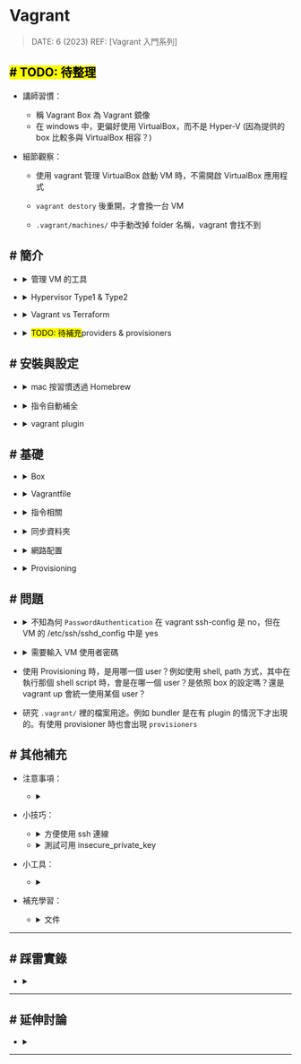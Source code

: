 ##### <!-- 收起 -->

<style> 
.imgBox{
  display: flex; 
  flex-direction: column; 
  margin: 5%; 
  justify-content: center;
  border: 2px solid black;
}
</style>

<!------------  style  ------------>

<!----------- ref start ----------->

[Vagrant入門系列]: https://youtu.be/4nK_S-mU6_o?list=PLfQqWeOCIH4B6YAEXMr6cx4AfnKNBLbZO
[Vagrant Cloud]: https://app.vagrantup.com/boxes/search
[Vagrantfile Doc]: https://developer.hashicorp.com/vagrant/docs/vagrantfile

<!------------ ref end ------------>

# Vagrant

> DATE: 6 (2023)
> REF: [Vagrant 入門系列]

## <mark># TODO: 待整理</mark>

- 講師習慣：

  - 稱 Vagrant Box 為 Vagrant 鏡像
  - 在 windows 中，更偏好使用 VirtualBox，而不是 Hyper-V (因為提供的 box 比較多與 VirtualBox 相容？)

- 細節觀察：

  - 使用 vagrant 管理 VirtualBox 啟動 VM 時，不需開啟 VirtualBox 應用程式

  - `vagrant destory` 後重開，才會換一台 VM

  - `.vagrant/machines/` 中手動改掉 folder 名稱，vagrant 會找不到

## # 簡介

<!-- 管理 VM 的工具 -->

- <details close>
  <summary>管理 VM 的工具</summary>

  ![](https://i.imgur.com/cynfQpa.png)
  ![](https://i.imgur.com/5HFlrYo.png)

  </details>

<!-- Hypervisor Type1 & Type2 -->

- <details close>
  <summary>Hypervisor Type1 & Type2</summary>

  - 可否不需底層 OS ，直接裝在硬體上的差異

  <br>

  ![](https://i.imgur.com/GpugaSn.png)

  <br>

  ![](https://i.imgur.com/KnwFUf9.jpg)

  </details>

<!-- Vagrant vs Terraform -->

- <details close>
  <summary>Vagrant vs Terraform</summary>

  - Vagrant 用在管理開發環境 (管理本機)
  - Terraform 用在建立 infrastructure (管理雲端)

  </details>

<!-- providers & provisioners -->

- <details close>
  <summary><mark>TODO: 待補充</mark>providers & provisioners</summary>

  </details>

## # 安裝與設定

<!-- mac 按習慣透過 Homebrew -->

- <details close>
  <summary>mac 按習慣透過 Homebrew</summary>

  - `brew install --cask vagrant`

  </details>

<!-- 指令自動補全 -->

- <details close>
  <summary>指令自動補全</summary>

  - 我查的時候已經棄用 homebrew，改為由 vagrant 直接管理，所以用下列方式安裝
  - `vagrant autocomplete install --zsh`

  </details>

<!-- vagrant plugin -->

- <details close>
  <summary>vagrant plugin</summary>

  - 可透過 `vagrant plugin list` 查看已安裝項目
  - 一些功能推薦從 vagrant plugin 來安裝。

    - EX. 當想要同步檔案到 VM 時，可能會說可以安裝 VirtualBox Guest Additiions，不建議直接安裝，而是從 vagrant plugin 來安裝 (`vagrant plugin install vagrant-vbguest`)

  </details>

## # 基礎

<!-- Box -->

- <details close>
  <summary>Box</summary>

  - [Vagrant Cloud] 網頁中有提供 Vagrant Box 可使用

  - <details close>
    <summary></summary>

    </details>

  <!-- 打包 box (以 virtualbox 為例，不同 provider 細節不同，指令也不同) -->

  - <details close>
    <summary>打包 box (以 virtualbox 為例，不同 provider 細節不同，指令也不同)</summary>

    <!-- vagrant package --base [VM name or ID] -->

    - <details close>
      <summary><code>vagrant package --base [VM name or ID]</code></summary>

      - `VBoxManage list vms` 查詢 VM ID

      </details>

    <!-- 注意事項 -->

    - <details close>
      <summary>注意事項</summary>

      <!-- 關閉該 VM -->

      - <details close>
        <summary>關閉該 VM</summary>

        - 因為得確保其處於一個不會變動的靜態狀態
        - 不需手動操作，package 時，會自動關閉

        </details>

      <!-- 需安裝 VirtualBox Guest Additions -->

      - <details close>
        <summary>需安裝 VirtualBox Guest Additions</summary>

        - 共用資料夾功能需能正常運作
        - 可以進行一些最佳化提高效能

        </details>

      <!-- 需要有 insecure_public_key -->

      - <details close>
        <summary>需要有 insecure_public_key</summary>

        - 因為初始化時是以 insecure_private_key 登入，之後再替換成新生成的 private_key

        </details>

      <!-- 清除不需要的檔案、敏感信息 -->

      - <details close>
        <summary>清除不需要的檔案、敏感信息</summary>

        - 暫存文件、日誌文件等
        - SSH 密鑰、密碼等

        </details>

      </details>

    <!-- Box File Format -->

    - <details close>
      <summary>Box File Format</summary>

      - package 後會在該資料夾中產生一個 package.box，為一個壓縮檔 tarball (tar, tar.gz, zip)

      - `vagrant box add --name=ubuntu/ocup ./package.box` 加入本地端，會解壓縮到 `~/.vagrant.d/` 中的 box，包含

        - VM artifacts (required) - 主要的 VM image，包含一個 `.ovf` 跟至少一個 `.vmdk`
        - metadata.json (required) - 標註 provider 資訊
        - info.json - 提供 `vagrant box list -i` 所顯示的內容
        - Vagrantfile - 預設設定

      </details>

    <!-- 發布到 vagrant cloud 需要有 checksum 驗證 -->

    - <details close>
      <summary>發布到 vagrant cloud 需要有 checksum 驗證</summary>

      - 可以簡單驗證檔案是否有損毀或遭到竄改
      - 先生成所選類型的 checksum，再貼到 cloud 上的驗證欄位
        - EX. 用 `sha1sum package.box` 生成 SHA1 值

      </details>

    </details>

  </details>

<!-- Vagrantfile -->

- <details close>
  <summary>Vagrantfile</summary>

  <!-- Vagrantfile 語法為 `Ruby` -->

  - <details close>
    <summary>Vagrantfile 語法為 <code>Ruby</code></summary>

    - `do` 開頭必定會配對 `end` 結尾
    - property 賦值寫法如 `config.vm.box = "box"`
    - method 寫法如 `config.vm.synced_folder ".", "/vagrant", disabled: true"`

    </details>

  <!-- box 的 vagrantfile -->

  - <details close>
    <summary>box 的 vagrantfile</summary>

    - box 的資料夾裡也會有他自己的 vagrantfile，需注意有哪些設定 (`~/.vagrant.d/`)
    - 同一屬性，project 層的 vagrantfile 會蓋掉 box 的

    </details>

  </details>

<!-- 指令相關 -->

- <details close>
  <summary>指令相關</summary>

  <!-- vagrant up -->

  - <details close>
    <summary><code>vagrant up</code></summary>

    - 同時生成 private key ，並將 VM 的 ssh key 設定完成
    - 按照設定完成 網路配置、資料同步、軟體安裝、腳本執行..等

    </details>

  </details>

<!-- 同步資料夾 -->

- <details close>
  <summary>同步資料夾</summary>

  <!-- provider 可能有各自的方法 -->

  - <details close>
    <summary>provider 可能有各自的方法</summary>

    - 沒設定則會使用 provider 當前的方法

    - EX. VirtualBox 有 VirtualBox Guest Additiions

      - 需安裝
      - 可以自動隨時同步
      - 設定 `type: "virtualbox"`

    </details>

  <!-- vagrant 也有提供方法 `type: "rsync"` -->

  - <details close>
    <summary>vagrant 也有提供方法 <code>type: "rsync"</code></summary>

    - 由 `config.vm.synced_folder` 設定

    - 每次 `vagrant up` 跟 `vagrant reload` 都會同步

    - 在 shell 輸入 `vagrant rsync-auto`，啟動監聽自動隨時同步，退出後解除

    </details>

  <!-- 注意 -->

  - <details close>
    <summary>注意</summary>

    <!-- vagrant reload 會有一些舊東西保留著 -->

    - <details close>
      <summary>vagrant reload 會有一些舊東西保留著</summary>

      ```vagrantfile
      # EX.
      # 一開始設定為要同步：
      config.vm.synced_folder ".", "/vagrant", disabled: false

      # 使用 vagrant up 啟動一次，此時 VM 中已經有該檔案
      # 再將設定改成不要同步：
      config.vm.synced_folder ".", "/vagrant", disabled: true

      # 使用 vagrant reload 進行 reload 後
      # 此時在 reload 之前已經同步進 VM 的檔案會繼續存在
      # 因為他只是改成不要去同步而不是刪除原本已存在的檔案
      ```

      </details>

    <!-- 可以分別設定數個同步路徑，但目標資料夾不能重複，否則只會被最後一次覆蓋掉 -->

    - <details close>
      <summary>可以分別設定數個同步路徑，但目標資料夾不能重複，否則只會被最後一次覆蓋掉</summary>

      ```vagrantfile
      # EX.
      # 這樣最後 /vagrant 只會覆蓋成 test/
      # 而不是同時擁有 src/、test/ 兩者的檔案

      config.vm.synced_folder "src/", "/vagrant"
      config.vm.synced_folder "test/", "/vagrant"
      ```

      </details>

    <!-- 預設會將 "." 同步 "/vagrant"，所以若想客製化同步的檔案，可以在最開頭先取消該預設 -->

    - <details close>
      <summary>預設會將 "." 同步 "/vagrant"，所以若想客製化同步的檔案，可以在最開頭先取消該預設</summary>

      ```vagrantfile
      config.vm.synced_folder ".", "/vagrant", disabled: true
      ```

      </details>

    </details>

  </details>

<!-- 網路配置 -->

- <details close>
  <summary>網路配置</summary>

  - 預設網路配置

    - 使用 "VirtualBox"

      - 會分配在固定 ip 127.0.0.1 但不同 port (ex. port 22xx)
      - 因為使用 NAT 分配

    - 使用 "Hyper-V"

      - 會分配在不同 ip 但都在 port 22 (ex. ip 172.17.xx.xx)
      - 因為其 Network Adapter 是選用 Default Switch 做分配
      - Default Switch 可設定分配哪些範圍的 ip 供其使用
      - 此種方法，在 VM 內部外部都是同一個 ip，並不像 NAT 會進行轉換

    - 註：此部分描述預設方式，理論上 provider 應該能選擇使用不同方式來進行 ip 分配轉換

  - 基本配置方式

    - `forwarded_port`

      - 用來設定轉發 port，例如以 nat 連線時，需用此設定來轉發 port，使本機能夠連進 VM
      - ssh 的轉發一開始就自動設定好，因此能夠連線。但例如要連 ngnix 的 port 80，則須設定轉發到本機的哪個 port

    - `private_network`

      - DHCP(Dynamic Host Configuration Protocol)

        - 在原始碼有寫預設 ip 為 `172.28.128.1`
        - <mark>TODO:</mark> 未成功，如下

          - 目前有建立出一個 eth2 是由於設定 DHCP 而創建的，但沒有像 eth3 一樣有一個 inet
          - 不知是沒成功創建 DHCP，還是已經創建了但我不會使用

            ```sh
            4: eth2: <BROADCAST,MULTICAST,UP,LOWER_UP> mtu 1500 qdisc pfifo_fast state UP group default qlen 1000
                link/ether 08:00:27:ba:5c:34 brd ff:ff:ff:ff:ff:ff
                inet6 fe80::a00:27ff:feba:5c34/64 scope link
                  valid_lft forever preferred_lft forever
            5: eth3: <BROADCAST,MULTICAST,UP,LOWER_UP> mtu 1500 qdisc pfifo_fast state UP group default qlen 1000
                link/ether 08:00:27:4f:4a:7a brd ff:ff:ff:ff:ff:ff
                inet 192.168.50.21/24 brd 192.168.50.255 scope global eth3
                  valid_lft forever preferred_lft forever
                inet6 fe80::a00:27ff:fe4f:4a7a/64 scope link
                  valid_lft forever preferred_lft forever
            ```

      - Static IP

        - 自己設定一個固定的 ip

    - `public_network`

      - 用以公開讓外網都能連進來

  - 測試：

    - 安裝 nginx 後，在本機瀏覽器上做連線測試：

      ```vagrantfile
      host.vm.network "forwarded_port", guest: 80, host: 12001
      # --> 可用 localhost:12001

      host.vm.network "private_network", ip: "192.168.50.20"
      # --> 可用 192.168.50.20:80

      host.vm.network "public_network", ip: "192.168.0.10", bridge: "en0: Wi-Fi"
      # --> 可用 192.168.0.10:80
      ```

  </details>

<!-- Provisioning -->

- <details close>
  <summary>Provisioning</summary>

  - 啟動方法：(1)第一次 up、(2)`vagrant provision`、(3)`--provision`
  - 幾本方法：Shell、Ansible

  </details>

## # 問題

<!-- 不知為何 `PasswordAuthentication` 在 vagrant ssh-config 是 no，但在 VM 的 /etc/ssh/sshd_config 中是 yes -->

- <details close>
  <summary>不知為何 <code>PasswordAuthentication</code> 在 vagrant ssh-config 是 no，但在 VM 的 /etc/ssh/sshd_config 中是 yes</summary>

  > Ｑ： vagrant ssh-config 中的設定是設定我主機的內容，還是設定 VM 上的內容。結果 GPT 跟 Gemini 似乎答案相反。
  >
  > GPT：
  > vagrant ssh-config 命令生成的配置文件內容主要是針對本地主機（Host）的 SSH 客戶端設定，用於配置如何通過 SSH 連接到 Vagrant 管理的虛擬機（VM）
  >
  > Gemini：
  > Vagrant ssh-config 檔案中的設定會套用到 Vagrant 虛擬機上的 SSH 伺服器。

  </details>

<!-- 需要輸入 VM 使用者密碼 -->

- <details close>
  <summary>需要輸入 VM 使用者密碼</summary>

  - 待釐清原因在一些地方需要輸入 VM 使用者密碼

    - 目前使用 box:"ubuntu/trusty64" 的設定，會遇到以下情形

      - `vagrant ssh` 連線時不用輸入 VM 的使用者密碼，但以 `ssh` 連線則需要輸入密碼
      - 使用 rsync 有些 box 創建的 VM 會有權限問題，每次都要輸入密碼

    - 未知原因講師在 windows VirtualBox 用 `vagrant ssh` 也需要密碼

  </details>

- 使用 Provisioning 時，是用哪一個 user？例如使用 shell, path 方式，其中在執行那個 shell script 時，會是在哪一個 user？是依照 box 的設定嗎？還是 vagrant up 會統一使用某個 user？

- 研究 `.vagrant/` 裡的檔案用途。例如 bundler 是在有 plugin 的情況下才出現的。有使用 provisioner 時也會出現 `provisioners`

## # 其他補充

- 注意事項：

  - <details close>
    <summary></summary>

    </details>

- 小技巧：

  <!-- 方便使用 ssh 連線 -->

  - <details close>
    <summary>方便使用 ssh 連線</summary>

    - 因為使用 vagrant 必須在對應的 vagrantfile 位置，較為不方便
    - 可以將 `vagrant ssh-config` 資訊，整個複製到 `~/.ssh/config` 方便使用 ssh 來連線

    </details>

  <!-- 測試可用 insecure_private_key -->

  - <details close>
    <summary>測試可用 insecure_private_key</summary>

    - 不安全
    - 測試時為了方便連接，可用 insecure_private_key
    - vagrantfile 設定 `config.ssh.insert_key = false` 可讓其用 insecure_private_key，而不再另外生成 private key
    - insecure_private_key 在 `~/.vagrant.d/`

    </details>

- 小工具：

  - <details close>
    <summary></summary>

    </details>

- 補充學習：

  <!-- 文件 -->

  - <details close>
    <summary>文件</summary>

    - [Vagrantfile Doc]

    </details>

---

## # 踩雷實錄

- <details close>
  <summary></summary>

  </details>

---

## # 延伸討論

- <details close>
  <summary></summary>

  </details>

---
